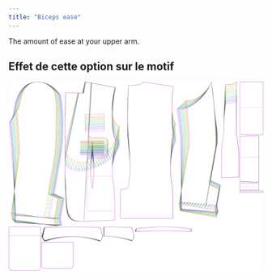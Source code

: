 ```yaml
---
title: "Biceps ease"
---
```


The amount of ease at your upper arm.

## Effet de cette option sur le motif

![This image shows the effect of this option by superimposing several variants that have a different value for this option](jaeger_bicepsease_sample.svg "Effect of this option on the pattern")
